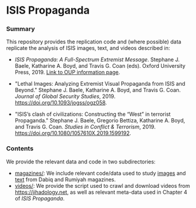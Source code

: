 # ISIS Propaganda

### Summary

This repository provides the replication code and (where possible) data replicate the analysis of ISIS images, text, and videos described in:

* *ISIS Propaganda: A Full-Spectrum Extremist Message*. Stephane J. Baele, Katharine A. Boyd, and Travis G. Coan (eds). Oxford University Press, 2019. [Link to OUP information page](https://global.oup.com/academic/product/isis-propaganda-9780190932459?cc=gb&lang=en&#).

* "Lethal Images: Analyzing Extremist Visual Propaganda from ISIS and Beyond." Stephane J. Baele, Katharine A. Boyd, and Travis G. Coan. *Journal of Global Security Studies*, 2019. https://doi.org/10.1093/jogss/ogz058.

* "ISIS’s clash of civilizations: Constructing the “West” in terrorist Propaganda." Stephane J. Baele, Gregorio Bettiza, Katharine A. Boyd, and Travis G. Coan. *Studies in Conflict & Terrorism*, 2019. https://doi.org/10.1080/1057610X.2019.1599192.

### Contents

We provide the relevant data and code in two subdirectories:

* [magazines/](https://github.com/traviscoan/extremist_communication/isis/magazines): We include relevant code/data used to study [images](https://github.com/traviscoan/extremist_communication/isis/magazines/images) and [text](https://github.com/traviscoan/extremist_communication/isis/magazines/text) from Dabiq and Rumiyah magazines.
* [videos/](https://github.com/traviscoan/extremist_communication/isis/videos): We provide the script used to crawl and download videos from https://jihadology.net, as well as relevant meta-data used in Chapter 4 of *ISIS Propaganda*.

